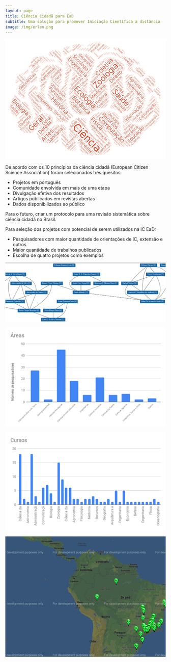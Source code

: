 ```yaml
---
layout: page
title: Ciência Cidadã para EaD
subtitle: Uma solução para promover Iniciação Científica a distância
image: /img/erlen.png
---
```


![](/img/cerebro.png)

De acordo com os 10 princípios da ciência cidadã (European Citizen Science Association) foram selecionados três quesitos:
- Projetos em português
- Comunidade envolvida em mais de uma etapa
- Divulgação efetiva dos resultados
- Artigos publicados em revistas abertas
- Dados disponibilizados ao público

Para o futuro, criar um protocolo para uma revisão sistemática sobre ciência cidadã no Brasil.

Para seleção dos projetos com potencial de serem utilizados na IC EaD:
- Pesquisadores com maior quantidade de orientações de IC, extensão e outros
- Maior quantidade de trabalhos publicados
- Escolha de quatro projetos como exemplos

![](/img/rede.png)

![](/img/barplot1.png)

![](/img/barplot2.png)

![](/img/mapa.png)
